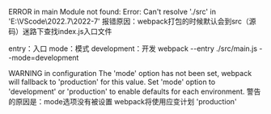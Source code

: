 ERROR in main
Module not found: Error: Can't resolve './src' in 'E:\VScode\2022.7\2022-7'
报错原因：webpack打包的时候默认会到src（源码）迷路下查找index.js入口文件


entry：入口
mode：模式
development：开发
webpack --entry  ./src/main.js  --mode=development

WARNING in configuration
The 'mode' option has not been set, webpack will fallback to 'production' for this value.
Set 'mode' option to 'development' or 'production' to enable defaults for each environment.
警告的原因是：mode选项没有被设置 webpack将使用应变计划 'production'